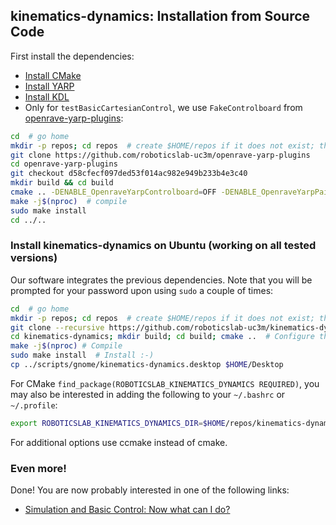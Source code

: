 ## kinematics-dynamics: Installation from Source Code

First install the dependencies:
- [Install CMake](https://github.com/roboticslab-uc3m/installation-guides/blob/develop/install-cmake.md)
- [Install YARP](https://github.com/roboticslab-uc3m/installation-guides/blob/develop/install-yarp.md)
- [Install KDL](https://github.com/roboticslab-uc3m/installation-guides/blob/develop/install-kdl.md)
- Only for `testBasicCartesianControl`, we use `FakeControlboard` from [openrave-yarp-plugins](https://github.com/roboticslab-uc3m/openrave-yarp-plugins):
```bash
cd  # go home
mkdir -p repos; cd repos  # create $HOME/repos if it does not exist; then, enter it
git clone https://github.com/roboticslab-uc3m/openrave-yarp-plugins
cd openrave-yarp-plugins
git checkout d58cfecf097ded53f014ac982e949b233b4e3c40
mkdir build && cd build
cmake .. -DENABLE_OpenraveYarpControlboard=OFF -DENABLE_OpenraveYarpPaintSquares=OFF -DENABLE_YarpOpenraveControlboard=OFF -DENABLE_YarpOpenraveControlboardCollision=OFF -DENABLE_teoSim=OFF
make -j$(nproc)  # compile
sudo make install
cd ../..
```

### Install kinematics-dynamics on Ubuntu (working on all tested versions)

Our software integrates the previous dependencies. Note that you will be prompted for your password upon using `sudo` a couple of times:

```bash
cd  # go home
mkdir -p repos; cd repos  # create $HOME/repos if it does not exist; then, enter it
git clone --recursive https://github.com/roboticslab-uc3m/kinematics-dynamics.git  # Download kinematics-dynamics software from the repository; Use --recursive to get embedded repositories (technically, git submodules)
cd kinematics-dynamics; mkdir build; cd build; cmake ..  # Configure the kinematics-dynamics software
make -j$(nproc) # Compile
sudo make install  # Install :-)
cp ../scripts/gnome/kinematics-dynamics.desktop $HOME/Desktop
```

For CMake `find_package(ROBOTICSLAB_KINEMATICS_DYNAMICS REQUIRED)`, you may also be interested in adding the following to your `~/.bashrc` or `~/.profile`:
```bash
export ROBOTICSLAB_KINEMATICS_DYNAMICS_DIR=$HOME/repos/kinematics-dynamics/build  # Points to where TEOConfig.cmake is generated upon running CMake
```

For additional options use ccmake instead of cmake.

### Even more!

Done! You are now probably interested in one of the following links:
- [Simulation and Basic Control: Now what can I do?]( teo-post-install.md )
